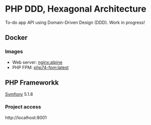 # PHP DDD, Hexagonal Architecture
To-do app API using Domain-Driven Design (DDD). Work in progress!

## Docker
### Images
- Web server: [nginx:alpine](https://hub.docker.com/_/nginx/)
- PHP FPM: [php74-fpm:latest](https://hub.docker.com/_/php)

## PHP Frameworkk
[Symfony](https://symfony.com) 5.1.8

### Project access
http://localhost:8001